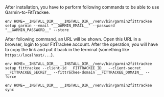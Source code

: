 After installation, you have to perform following commands to be able to use Garmin-to-FitTrackee.

``env HOME=__INSTALL_DIR__ __INSTALL_DIR__/venv/bin/garmin2fittrackee setup garmin --email "__GARMIN_EMAIL__" --password "__GARMIN_PASSWORD__" --store``

After following command, an URL will be shown. Open this URL in a browser, login to your FitTrackee account. After the operation, you will have to copy the link and put it back in the terminal (something like ``https://localhost/...``).

``env HOME=__INSTALL_DIR__ __INSTALL_DIR__/venv/bin/garmin2fittrackee setup fittrackee --client-id __FITTRACKEE_ID__ --client-secret __FITTRACKEE_SECRET__ --fittrackee-domain __FITTRACKEE_DOMAIN__ --force``

``env HOME=__INSTALL_DIR__ __INSTALL_DIR__/venv/bin/garmin2fittrackee sync``
